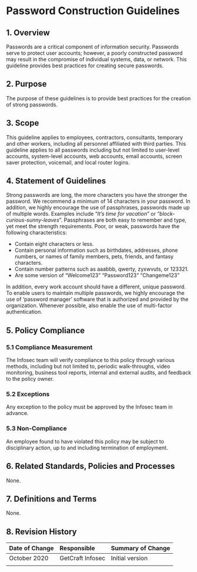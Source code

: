 # Password Construction Guidelines

## 1. Overview

Passwords are a critical component of information security. Passwords serve to protect user accounts; however, a poorly constructed password may result in the compromise of individual systems, data, or network. This guideline provides best practices for creating secure passwords.

## 2. Purpose

The purpose of these guidelines is to provide best practices for the creation of strong passwords.

## 3. Scope

This guideline applies to employees, contractors, consultants, temporary and other workers, including all personnel affiliated with third parties. This guideline applies to all passwords including but not limited to user-level accounts, system-level accounts, web accounts, email accounts, screen saver protection, voicemail, and local router logins.

## 4. Statement of Guidelines

Strong passwords are long, the more characters you have the stronger the password. We recommend a minimum of 14 characters in your password. In addition, we highly encourage the use of passphrases, passwords made up of multiple words. Examples include “_It’s time for vacation_” or “_block-curious-sunny-leaves_”. Passphrases are both easy to remember and type, yet meet the strength requirements. Poor, or weak, passwords have the following characteristics:

* Contain eight characters or less.
* Contain personal information such as birthdates, addresses, phone numbers, or names of family members, pets, friends, and fantasy characters.
* Contain number patterns such as aaabbb, qwerty, zyxwvuts, or 123321.
* Are some version of “Welcome123” “Password123” “Changeme123”

In addition, every work account should have a different, unique password. To enable users to maintain multiple passwords, we highly encourage the use of ‘password manager’ software that is authorized and provided by the organization. Whenever possible, also enable the use of multi-factor authentication.

## 5. Policy Compliance

### 5.1 Compliance Measurement

The Infosec team will verify compliance to this policy through various methods, including but not limited to, periodic walk-throughs, video monitoring, business tool reports, internal and external audits, and feedback to the policy owner.

### 5.2 Exceptions

Any exception to the policy must be approved by the Infosec team in advance.

### 5.3 Non-Compliance

An employee found to have violated this policy may be subject to disciplinary action, up to and including termination of employment.

## 6. Related Standards, Policies and Processes

None.

## 7. Definitions and Terms

None.

## 8. Revision History

| **Date of Change** | **Responsible** | **Summary of Change** |
| :--- | :--- | :--- |
| October 2020 | GetCraft Infosec | Initial version |
|  |  |  |

